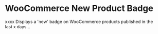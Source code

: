 WooCommerce New Product Badge
=============================
xxxx
Displays a 'new' badge on WooCommerce products published in the last x days...
